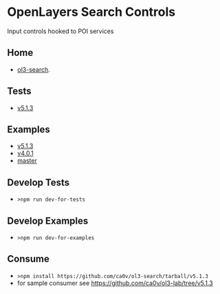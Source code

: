 # OpenLayers Search Controls
Input controls hooked to POI services

## Home
* [ol3-search](https://github.com/ca0v/ol3-search/tree/v5.1.3).

## Tests
* [v5.1.3](https://rawgit.com/ca0v/ol3-search/v5.1.3/loaders/tests.html)

## Examples
* [v5.1.3](https://rawgit.com/ca0v/ol3-search/v5.1.3/loaders/examples.html)
* [v4.0.1](https://rawgit.com/ca0v/ol3-search/v4.0.1/rawgit.html)
* [master](https://rawgit.com/ca0v/ol3-search/master/rawgit.html)

## Develop Tests
* `>npm run dev-for-tests`

## Develop Examples
* `>npm run dev-for-examples`

## Consume
* `>npm install https://github.com/ca0v/ol3-search/tarball/v5.1.3`
* for sample consumer see https://github.com/ca0v/ol3-lab/tree/v5.1.3
